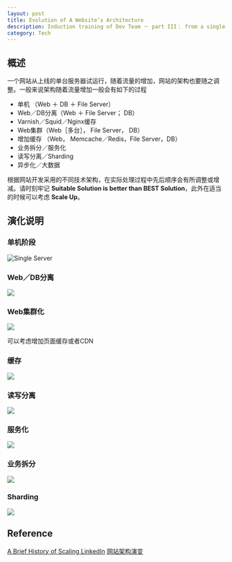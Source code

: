 ```yaml
---
layout: post
title: Evolution of A Website’s Architecture
description: Induction training of Dev Team － part III： from a single server to cluster & sharding 
category: Tech
---
```


## 概述

一个网站从上线的单台服务器试运行，随着流量的增加，网站的架构也要随之调整。一般来说架构随着流量增加一般会有如下的过程

* 单机 （Web ＋ DB ＋ File Server）
* Web／DB分离（Web ＋ File Server； DB）
* Varnish／Squid／Nginx缓存
* Web集群（Web［多台］， File Server， DB）
* 增加缓存 （Web， Memcache／Redis，File Server，DB）
* 业务拆分／服务化
* 读写分离／Sharding
* 异步化／大数据

根据网站开发采用的不同技术架构，在实际处理过程中先后顺序会有所调整或增减。请时刻牢记 **Suitable Solution is better than BEST Solution**，此外在适当的时候可以考虑 **Scale Up**。

## 演化说明

### 单机阶段
![Single Server](/images/webarch/arch_evo_single%20sever.png)

### Web／DB分离
![](/images/webarch/arch_evo_srsevers.png)

### Web集群化
![](/images/webarch/arch_evo_lb.png)

可以考虑增加页面缓存或者CDN

### 缓存
![](/images/webarch/arch_evo_cache.png)

### 读写分离
![](/images/webarch/arch_evo_rw.png)

### 服务化
![](/images/webarch/arch_evo_services.png)

### 业务拆分
![](/images/webarch/arch_evo_sepbiz.png)

### Sharding
![](/images/webarch/arch_evo_Sharding.png)


## Reference
[A Brief History of Scaling LinkedIn](https://engineering.linkedin.com/architecture/brief-history-scaling-linkedin)
[网站架构演变](http://greemranqq.iteye.com/blog/1997800)
